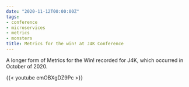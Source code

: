 ```yaml
---
date: "2020-11-12T00:00:00Z"
tags:
- conference
- microservices
- metrics
- monsters
title: Metrics for the win! at J4K Conference
---
```


A longer form of Metrics for the Win! recorded for J4K, which occurred in
October of 2020.

{{< youtube emOBXgDZ9Pc >}}
